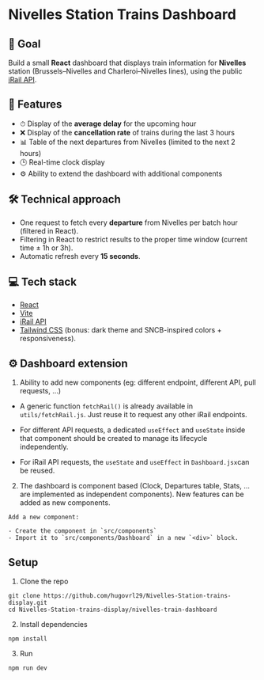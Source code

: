 # Nivelles Station Trains Dashboard

## 🎯 Goal

Build a small **React** dashboard that displays train information for **Nivelles** station (Brussels–Nivelles and Charleroi–Nivelles lines), using the public [iRail API](https://api.irail.be).

## 📄 Features

- ⏱ Display of the **average delay** for the upcoming hour
- ❌ Display of the **cancellation rate** of trains during the last 3 hours
- 📊 Table of the next departures from Nivelles (limited to the next 2 hours)
- 🕒 Real-time clock display
- ⚙️ Ability to extend the dashboard with additional components

## 🛠 Technical approach

- One request to fetch every **departure** from Nivelles per batch hour (filtered in React).
- Filtering in React to restrict results to the proper time window (current time ± 1h or 3h).
- Automatic refresh every **15 seconds**.

## 💻 Tech stack

- [React](https://react.dev/)
- [Vite](https://vitejs.dev/)
- [iRail API](https://api.irail.be)
- [Tailwind CSS](https://tailwindcss.com/) (bonus: dark theme and SNCB-inspired colors + responsiveness).

## ⚙️ Dashboard extension

1. Ability to add new components (eg: different endpoint, different API, pull requests, ...)

- A generic function `fetchRail()` is already available in `utils/fetchRail.js`. Just reuse it to request any other iRail endpoints.

- For different API requests, a dedicated `useEffect` and `useState` inside that component should be created to manage its lifecycle independently.
- For iRail API requests, the `useState` and `useEffect` in `Dashboard.jsx`can be reused.

2. The dashboard is component based (Clock, Departures table, Stats, ... are implemented as independent components). New features can be added as new components.

```
Add a new component:

- Create the component in `src/components`
- Import it to `src/components/Dashboard` in a new `<div>` block.
```

## Setup

1. Clone the repo

```
git clone https://github.com/hugovrl29/Nivelles-Station-trains-display.git
cd Nivelles-Station-trains-display/nivelles-train-dashboard
```

2. Install dependencies

```
npm install
```

3. Run

```
npm run dev
```
